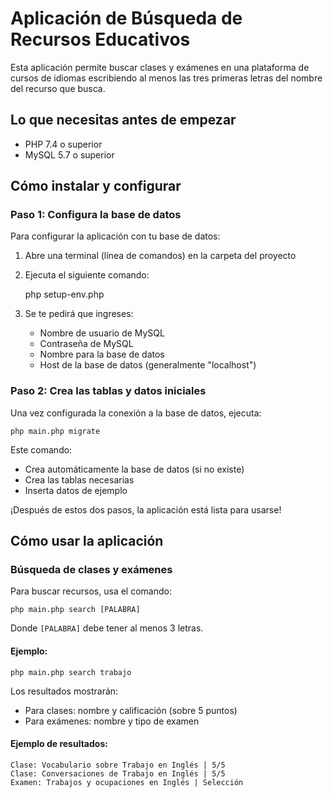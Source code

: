 # Aplicación de Búsqueda de Recursos Educativos

Esta aplicación permite buscar clases y exámenes en una plataforma de cursos de idiomas escribiendo al menos las tres primeras letras del nombre del recurso que busca.

## Lo que necesitas antes de empezar

- PHP 7.4 o superior
- MySQL 5.7 o superior

## Cómo instalar y configurar

### Paso 1: Configura la base de datos

Para configurar la aplicación con tu base de datos:

1. Abre una terminal (línea de comandos) en la carpeta del proyecto
2. Ejecuta el siguiente comando:
   
   php setup-env.php
   
3. Se te pedirá que ingreses:
   - Nombre de usuario de MySQL
   - Contraseña de MySQL
   - Nombre para la base de datos
   - Host de la base de datos (generalmente "localhost")

### Paso 2: Crea las tablas y datos iniciales

Una vez configurada la conexión a la base de datos, ejecuta:
```
php main.php migrate
```

Este comando:
- Crea automáticamente la base de datos (si no existe)
- Crea las tablas necesarias
- Inserta datos de ejemplo

¡Después de estos dos pasos, la aplicación está lista para usarse!

## Cómo usar la aplicación

### Búsqueda de clases y exámenes

Para buscar recursos, usa el comando:
```
php main.php search [PALABRA]
```

Donde `[PALABRA]` debe tener al menos 3 letras.

#### Ejemplo:
```
php main.php search trabajo
```

Los resultados mostrarán:
- Para clases: nombre y calificación (sobre 5 puntos)
- Para exámenes: nombre y tipo de examen

#### Ejemplo de resultados:
```
Clase: Vocabulario sobre Trabajo en Inglés | 5/5
Clase: Conversaciones de Trabajo en Inglés | 5/5
Examen: Trabajos y ocupaciones en Inglés | Selección